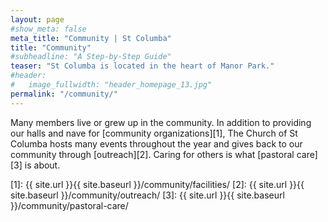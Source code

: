 ```yaml
---
layout: page
#show_meta: false
meta_title: "Community | St Columba"
title: "Community"
#subheadline: "A Step-by-Step Guide"
teaser: "St Columba is located in the heart of Manor Park."
#header:
#   image_fullwidth: "header_homepage_13.jpg"
permalink: "/community/"
---
```

Many members live or grew up in the community. In addition to providing our halls and nave for [community organizations][1], The Church of St Columba hosts many events throughout the year and gives back to our community through [outreach][2].  Caring for others is what [pastoral care][3] is about.

 [1]: {{ site.url }}{{ site.baseurl }}/community/facilities/
 [2]: {{ site.url }}{{ site.baseurl }}/community/outreach/
 [3]: {{ site.url }}{{ site.baseurl }}/community/pastoral-care/
